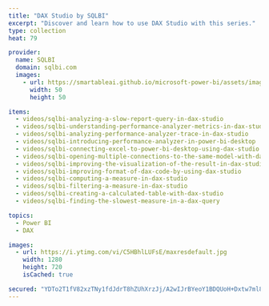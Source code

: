 ```yaml
---
title: "DAX Studio by SQLBI"
excerpt: "Discover and learn how to use DAX Studio with this series."
type: collection
heat: 79

provider:
  name: SQLBI
  domain: sqlbi.com
  images:
    - url: https://smartableai.github.io/microsoft-power-bi/assets/images/organizations/sqlbi.com-50x50.jpg
      width: 50
      height: 50

items:
  - videos/sqlbi-analyzing-a-slow-report-query-in-dax-studio
  - videos/sqlbi-understanding-performance-analyzer-metrics-in-dax-studio
  - videos/sqlbi-analyzing-performance-analyzer-trace-in-dax-studio
  - videos/sqlbi-introducing-performance-analyzer-in-power-bi-desktop
  - videos/sqlbi-connecting-excel-to-power-bi-desktop-using-dax-studio
  - videos/sqlbi-opening-multiple-connections-to-the-same-model-with-dax-studio
  - videos/sqlbi-improving-the-visualization-of-the-result-in-dax-studio
  - videos/sqlbi-improving-format-of-dax-code-by-using-dax-studio
  - videos/sqlbi-computing-a-measure-in-dax-studio
  - videos/sqlbi-filtering-a-measure-in-dax-studio
  - videos/sqlbi-creating-a-calculated-table-with-dax-studio
  - videos/sqlbi-finding-the-slowest-measure-in-a-dax-query

topics:
  - Power BI
  - DAX

images:
  - url: https://i.ytimg.com/vi/C5HBhlLUFsE/maxresdefault.jpg
    width: 1280
    height: 720
    isCached: true

secured: "YDTo2T1fV82xzTNy1fdJdrT8hZUhXrzJj/A2wIJrBYeoY1BDQUoH+Dxtw7ml8Or7S6EIaI2HRgPhTmNaZ4KXP3BftSfHKoHwirtphH+bx5kAeQcSicbljdDbS1KO/6HJW7AHH1Kj5hJYvdAY0clA0SwxbG2zGZ0aiHSPmclwcm1YWP0LNuahOWPDnzw1DUxnfHpZx7+I5zsZPqiF3hB191FIJTzm6S776AKR+y4gWE+77Bstuw3FEFYdvUGq8fGHZzuzXBaj9XiSsdDMe8OFn05IKg898kbdvsdcJOY20YbM0wfm2ZNfwb2OZqH9YRiyjxYcNKYMpKyuZYLj23DWsQ==;xUDwCFTN6znBQPCOtyZVeg=="
---
```


